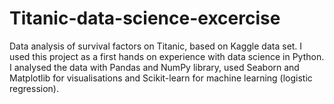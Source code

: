 # Titanic-data-science-excercise
Data analysis of survival factors on Titanic, based on Kaggle data set. I used this project as a first hands on experience with data science in Python. I analysed the data with Pandas and NumPy library, used Seaborn and Matplotlib for visualisations and Scikit-learn for machine learning (logistic regression).
